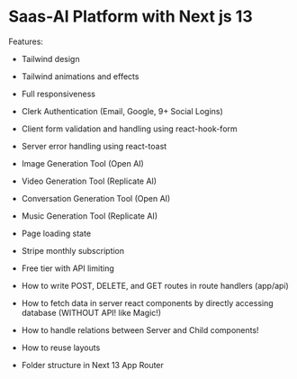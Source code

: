 # Saas-AI Platform with Next js 13

Features:

* Tailwind design

* Tailwind animations and effects

* Full responsiveness

* Clerk Authentication (Email, Google, 9+ Social Logins)

* Client form validation and handling using react-hook-form

* Server error handling using react-toast

* Image Generation Tool (Open AI)

* Video Generation Tool (Replicate AI)

* Conversation Generation Tool (Open AI)

* Music Generation Tool (Replicate AI)

* Page loading state

* Stripe monthly subscription

* Free tier with API limiting

* How to write POST, DELETE, and GET routes in route handlers (app/api)

* How to fetch data in server react components by directly accessing database (WITHOUT API! like Magic!)

* How to handle relations between Server and Child components!

* How to reuse layouts

* Folder structure in Next 13 App Router
